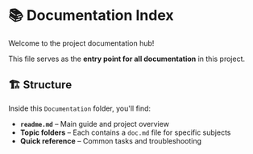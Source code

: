 # 📚 Documentation Index

Welcome to the project documentation hub!

This file serves as the **entry point for all documentation** in this project.

## 🏗️ Structure
Inside this `Documentation` folder, you'll find:
- **`readme.md`** – Main guide and project overview
- **Topic folders** – Each contains a `doc.md` file for specific subjects
- **Quick reference** – Common tasks and troubleshooting
